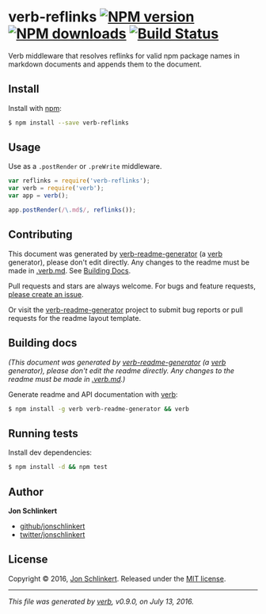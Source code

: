 # verb-reflinks [![NPM version](https://img.shields.io/npm/v/verb-reflinks.svg?style=flat)](https://www.npmjs.com/package/verb-reflinks) [![NPM downloads](https://img.shields.io/npm/dm/verb-reflinks.svg?style=flat)](https://npmjs.org/package/verb-reflinks) [![Build Status](https://img.shields.io/travis/jonschlinkert/verb-reflinks.svg?style=flat)](https://travis-ci.org/jonschlinkert/verb-reflinks)

Verb middleware that resolves reflinks for valid npm package names in markdown documents and appends them to the document.

## Install

Install with [npm](https://www.npmjs.com/):

```sh
$ npm install --save verb-reflinks
```

## Usage

Use as a `.postRender` or `.preWrite` middleware.

```js
var reflinks = require('verb-reflinks');
var verb = require('verb');
var app = verb();

app.postRender(/\.md$/, reflinks());
```

## Contributing

This document was generated by [verb-readme-generator](https://github.com/verbose/verb-readme-generator) (a [verb](https://github.com/verbose/verb) generator), please don't edit directly. Any changes to the readme must be made in [.verb.md](.verb.md). See [Building Docs](#building-docs).

Pull requests and stars are always welcome. For bugs and feature requests, [please create an issue](../../issues/new).

Or visit the [verb-readme-generator](https://github.com/verbose/verb-readme-generator) project to submit bug reports or pull requests for the readme layout template.

## Building docs

_(This document was generated by [verb-readme-generator](https://github.com/verbose/verb-readme-generator) (a [verb](https://github.com/verbose/verb) generator), please don't edit the readme directly. Any changes to the readme must be made in [.verb.md](.verb.md).)_

Generate readme and API documentation with [verb](https://github.com/verbose/verb):

```sh
$ npm install -g verb verb-readme-generator && verb
```

## Running tests

Install dev dependencies:

```sh
$ npm install -d && npm test
```

## Author

**Jon Schlinkert**

* [github/jonschlinkert](https://github.com/jonschlinkert)
* [twitter/jonschlinkert](http://twitter.com/jonschlinkert)

## License

Copyright © 2016, [Jon Schlinkert](https://github.com/jonschlinkert).
Released under the [MIT license](https://github.com/jonschlinkert/verb-reflinks/blob/master/LICENSE).

***

_This file was generated by [verb](https://github.com/verbose/verb), v0.9.0, on July 13, 2016._